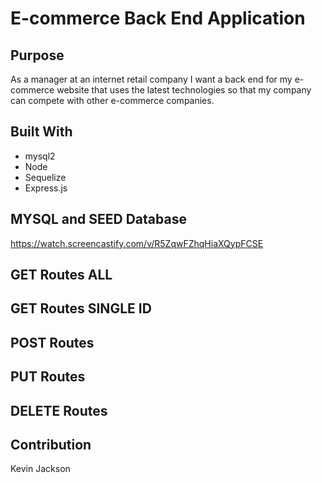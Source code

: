 # E-commerce Back End Application

## Purpose
As a manager at an internet retail company I want a back end for my e-commerce website that uses the latest technologies so that my company can compete with other e-commerce companies.

## Built With 
* mysql2
* Node
* Sequelize
* Express.js

## MYSQL and SEED Database
https://watch.screencastify.com/v/R5ZqwFZhqHiaXQypFCSE

## GET Routes ALL

## GET Routes SINGLE ID

## POST Routes

## PUT Routes

## DELETE Routes


## Contribution
Kevin Jackson
